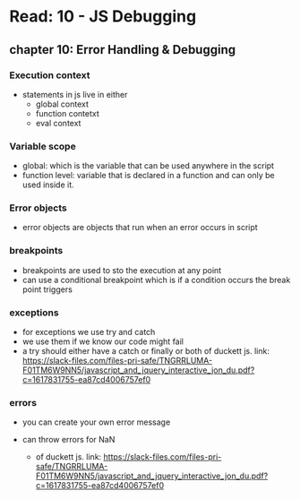 # Read: 10 - JS Debugging
## chapter 10: Error Handling & Debugging

### Execution context
- statements in js live in either
	- global context
	- function contetxt
	- eval context
### Variable scope
- global: which is the variable that can be used anywhere in the script
- function level: variable that is declared in a function and can only be used inside it.

### Error objects
- error objects are objects that run when an error occurs in script

### breakpoints
- breakpoints are used to sto the execution at any point
- can use a conditional breakpoint which is if a condition occurs the break point triggers

### exceptions
- for exceptions we use try and catch
- we use them if we know our code might fail
- a try should either have a catch or finally or both
	of duckett js. link:
	https://slack-files.com/files-pri-safe/TNGRRLUMA-F01TM6W9NN5/javascript_and_jquery_interactive_jon_du.pdf?c=1617831755-ea87cd4006757ef0
### errors
-  you can create your own error message
- can throw errors for NaN
	
	- of duckett js. link:
	https://slack-files.com/files-pri-safe/TNGRRLUMA-F01TM6W9NN5/javascript_and_jquery_interactive_jon_du.pdf?c=1617831755-ea87cd4006757ef0
